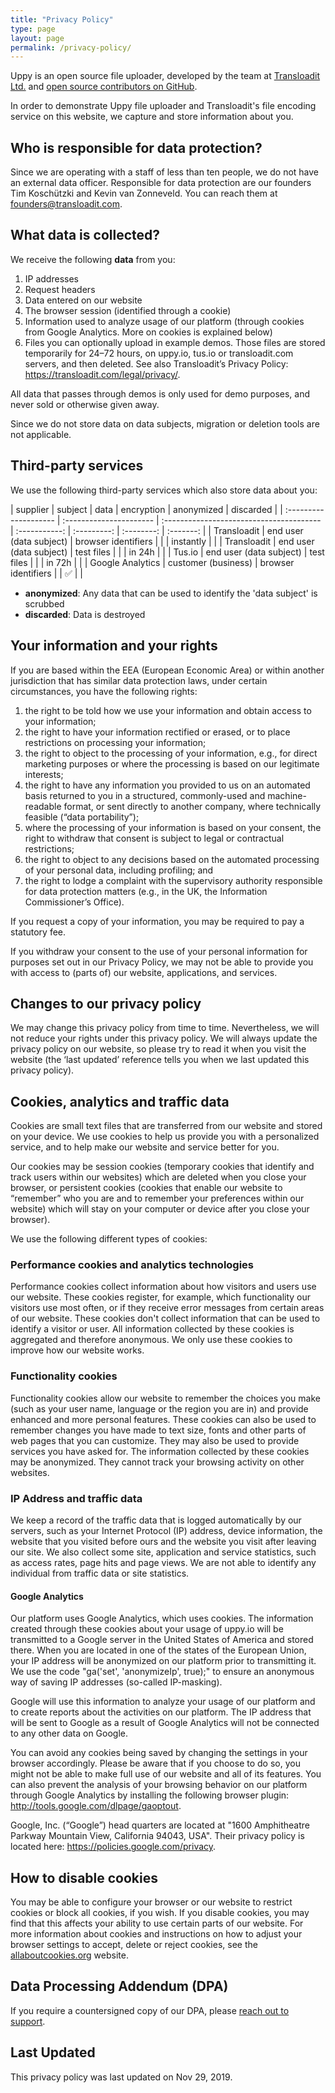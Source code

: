 ```yaml
---
title: "Privacy Policy"
type: page
layout: page
permalink: /privacy-policy/
---
```


Uppy is an open source file uploader, developed by the team at [Transloadit Ltd.](https://transloadit.com) and [open source contributors on GitHub](https://github.com/transloadit/uppy/graphs/contributors).

In order to demonstrate Uppy file uploader and Transloadit's file encoding service on this website, we capture and store information about you.

## Who is responsible for data protection?

Since we are operating with a staff of less than ten people, we do not have an external data officer. Responsible for data protection are our founders Tim Koschützki and Kevin van Zonneveld. You can reach them at <a href="mailto:founders@transloadit.com">founders@transloadit.com</a>.

## What data is collected?

We receive the following **data** from you:

1. IP addresses
2. Request headers
3. Data entered on our website
4. The browser session (identified through a cookie)
5. Information used to analyze usage of our platform (through cookies from Google Analytics. More on cookies is explained below)
6. Files you can optionally upload in example demos. Those files are stored temporarily for 24–72 hours, on uppy.io, tus.io or transloadit.com servers, and then deleted. See also Transloadit’s Privacy Policy: https://transloadit.com/legal/privacy/.

All data that passes through demos is only used for demo purposes, and never sold or otherwise given away.

Since we do not store data on data subjects, migration or deletion tools are not applicable.

## Third-party services

We use the following third-party services which also store data about you:

| supplier              | subject                 | data                                     | encryption    | anonymized  | discarded  |
| :-------------------- | :---------------------- | :--------------------------------------- | :-----------: | :---------: | :--------: | :-------: |
| Transloadit           | end user (data subject) | browser identifiers                      |               |             | instantly  |           |
| Transloadit           | end user (data subject) | test files                      |               |             | in 24h  |           |
| Tus.io               | end user (data subject) | test files                      |               |             | in 72h  |           |
| Google Analytics      | customer (business)     | browser identifiers                      |               | ✅                      |           |

- **anonymized**: Any data that can be used to identify the 'data subject' is scrubbed
- **discarded**: Data is destroyed

## Your information and your rights

If you are based within the EEA (European Economic Area) or within another jurisdiction that has similar data protection laws, under certain circumstances, you have the following rights:

1. the right to be told how we use your information and obtain access to your information;
1. the right to have your information rectified or erased, or to place restrictions on processing your information;
1. the right to object to the processing of your information, e.g., for direct marketing purposes or where the processing is based on our legitimate interests;
1. the right to have any information you provided to us on an automated basis returned to you in a structured, commonly-used and machine-readable format, or sent directly to another company, where technically feasible (“data portability”);
1. where the processing of your information is based on your consent, the right to withdraw that consent is subject to legal or contractual restrictions;
1. the right to object to any decisions based on the automated processing of your personal data, including profiling; and
1. the right to lodge a complaint with the supervisory authority responsible for data protection matters (e.g., in the UK, the Information Commissioner’s Office).

If you request a copy of your information, you may be required to pay a statutory fee.

If you withdraw your consent to the use of your personal information for purposes set out in our Privacy Policy, we may not be able to provide you with access to (parts of) our website, applications, and services.

## Changes to our privacy policy

We may change this privacy policy from time to time. Nevertheless, we will not reduce your rights under this privacy policy. We will always update the privacy policy on our website, so please try to read it when you visit the website (the ‘last updated’ reference tells you when we last updated this privacy policy).

## Cookies, analytics and traffic data

Cookies are small text files that are transferred from our website and stored on your device. We use cookies to help us provide you with a personalized service, and to help make our website and service better for you.

Our cookies may be session cookies (temporary cookies that identify and track users within our websites) which are deleted when you close your browser, or persistent cookies (cookies that enable our website to “remember” who you are and to remember your preferences within our website) which will stay on your computer or device after you close your browser).

We use the following different types of cookies:

### Performance cookies and analytics technologies

Performance cookies collect information about how visitors and users use our website. These cookies register, for example, which functionality our visitors use most often, or if they receive error messages from certain areas of our website. These cookies don't collect information that can be used to identify a visitor or user. All information collected by these cookies is aggregated and therefore anonymous. We only use these cookies to improve how our website works.

### Functionality cookies

Functionality cookies allow our website to remember the choices you make (such as your user name, language or the region you are in) and provide enhanced and more personal features. These cookies can also be used to remember changes you have made to text size, fonts and other parts of web pages that you can customize. They may also be used to provide services you have asked for. The information collected by these cookies may be anonymized. They cannot track your browsing activity on other websites.

### IP Address and traffic data

We keep a record of the traffic data that is logged automatically by our servers, such as your Internet Protocol (IP) address, device information, the website that you visited before ours and the website you visit after leaving our site. We also collect some site, application and service statistics, such as access rates, page hits and page views. We are not able to identify any individual from traffic data or site statistics.

#### Google Analytics

Our platform uses Google Analytics, which uses cookies. The information created through these cookies about your usage of uppy.io will be transmitted to a Google server in the United States of America and stored there. When you are located in one of the states of the European Union, your IP address will be anonymized on our platform prior to transmitting it. We use the code "ga('set', 'anonymizeIp', true);" to ensure an anonymous way of saving IP addresses (so-called IP-masking).

Google will use this information to analyze your usage of our platform and to create reports about the activities on our platform. The IP address that will be sent to Google as a result of Google Analytics will not be connected to any other data on Google.

You can avoid any cookies being saved by changing the settings in your browser accordingly. Please be aware that if you choose to do so, you might not be able to make full use of our website and all of its features. You can also prevent the analysis of your browsing behavior on our platform through Google Analytics by installing the following browser plugin: http://tools.google.com/dlpage/gaoptout.

Google, Inc. (“Google”) head quarters are located at "1600 Amphitheatre Parkway Mountain View, California 94043, USA".
Their privacy policy is located here: https://policies.google.com/privacy.

## How to disable cookies

You may be able to configure your browser or our website to restrict cookies or block all cookies, if you wish. If you disable cookies, you may find that this affects your ability to use certain parts of our website. For more information about cookies and instructions on how to adjust your browser settings to accept, delete or reject cookies, see the [allaboutcookies.org](http://allaboutcookies.org) website.

## Data Processing Addendum (DPA)

If you require a countersigned copy of our DPA, please  <a href="mailto:hello@transloadit.com?subject=I+request+a+countersigned+copy+of+your+DPA" onclick="Intercom('showNewMessage', 'Hi, I\'d like to request a countersigned copy of your DPA'); return false;">reach out to support</a>.

## Last Updated

This privacy policy was last updated on Nov 29, 2019.
